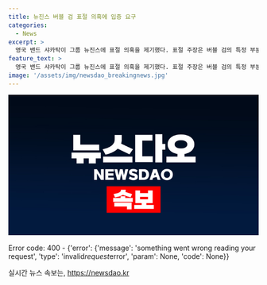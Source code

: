```yaml
---
title: 뉴진스 버블 검 표절 의혹에 입증 요구
categories:
  - News
excerpt: >
  영국 밴드 샤카탁이 그룹 뉴진스에 표절 의혹을 제기했다. 표절 주장은 버블 검의 특정 부분이 샤카탁의 곡과 유사하다는 것이다. 뉴진스 소속사는 증명을 요구하며 샤카탁은 샘플링을 비판했다. 이번 논란은 뉴진스의 싱글 하우 스위트에 수록된 버블 검에 대한 논란으로 이오공(250)이 프로듀싱하고, 250, 오스카 벨, 소피 시몬스가 작곡했다. 
feature_text: >
  영국 밴드 샤카탁이 그룹 뉴진스에 표절 의혹을 제기했다. 표절 주장은 버블 검의 특정 부분이 샤카탁의 곡과 유사하다는 것이다. 뉴진스 소속사는 증명을 요구하며 샤카탁은 샘플링을 비판했다. 이번 논란은 뉴진스의 싱글 하우 스위트에 수록된 버블 검에 대한 논란으로 이오공(250)이 프로듀싱하고, 250, 오스카 벨, 소피 시몬스가 작곡했다. 
image: '/assets/img/newsdao_breakingnews.jpg'
---
```


<p><img src="/assets/img/newsdao_breakingnews.jpg" alt="ranknews 속보" /></p>

<p>Error code: 400 - {'error': {'message': 'something went wrong reading your request', 'type': 'invalid<em>request</em>error', 'param': None, 'code': None}}</p>
실시간 뉴스 속보는, <a href="https://newsdao.kr" rel="dofollow">https://newsdao.kr</a>


